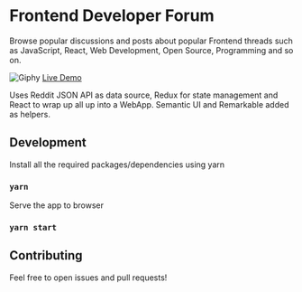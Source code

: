 # Frontend Developer Forum

Browse popular discussions and posts about popular Frontend threads such as JavaScript, React, Web Development, Open Source, Programming and so on. 

![Giphy](https://media.giphy.com/media/4NtPrzG6Wc45V2m2oA/giphy.gif)
[Live Demo](http://frontend-dev-talk.surge.sh/)

Uses Reddit JSON API as data source, Redux for state management and React to wrap up all up into a WebApp. Semantic UI and Remarkable added as helpers.  

## Development

Install all the required packages/dependencies using yarn

### `yarn`

Serve the app to browser

### `yarn start`

## Contributing

Feel free to open issues and pull requests!